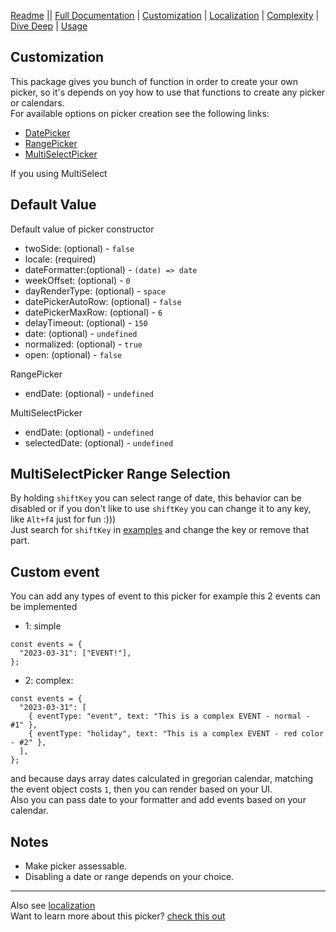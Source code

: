 [Readme](../README.md) || [Full Documentation](../docs/index.md) | [Customization](./customization.md) | [Localization](./localization.md) | [Complexity](./complexity.md) | [Dive Deep](./diveDeep.md) | [Usage](./usage.md)

## Customization

This package gives you bunch of function in order to create your own picker, so it's depends on yoy how to use that functions to create any picker or calendars.<br>
For available options on picker creation see the following links:

- [DatePicker](../docs/drm-datepickerjs.basepickeroptions.md)
- [RangePicker](../docs/drm-datepickerjs.rangepickeroptions.md)
- [MultiSelectPicker](../docs/drm-datepickerjs.multiselectpickeroptions.md)

If you using MultiSelect

## Default Value

Default value of picker constructor

- twoSide: (optional) - `false`
- locale: (required)
- dateFormatter:(optional) - `(date) => date`
- weekOffset: (optional) - `0`
- dayRenderType: (optional) - `space`
- datePickerAutoRow: (optional) - `false`
- datePickerMaxRow: (optional) - `6`
- delayTimeout: (optional) - `150`
- date: (optional) - `undefined`
- normalized: (optional) - `true`
- open: (optional) - `false`

RangePicker

- endDate: (optional) - `undefined`

MultiSelectPicker

- endDate: (optional) - `undefined`
- selectedDate: (optional) - `undefined`

## MultiSelectPicker Range Selection

By holding `shiftKey` you can select range of date, this behavior can be disabled or if you don't like to use `shiftKey` you can change it to any key, like `Alt+f4` just for fun :))) <br>
Just search for `shiftKey` in [examples](../examples) and change the key or remove that part.

## Custom event

You can add any types of event to this picker for example this 2 events can be implemented

- 1: simple

```tsx
const events = {
  "2023-03-31": ["EVENT!"],
};
```

- 2: complex:

```tsx
const events = {
  "2023-03-31": [
    { eventType: "event", text: "This is a complex EVENT - normal - #1" },
    { eventType: "holiday", text: "This is a complex EVENT - red color - #2" },
  ],
};
```

and because days array dates calculated in gregorian calendar, matching the event object costs `1`, then you can render based on your UI.<br>
Also you can pass date to your formatter and add events based on your calendar.

## Notes

- Make picker assessable.
- Disabling a date or range depends on your choice.

<hr>

Also see [localization](./localization.md)
<br>
Want to learn more about this picker? [check this out](./diveDeep.md)
